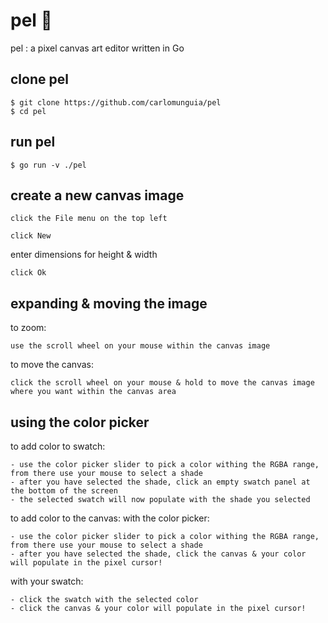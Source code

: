 # pel 🎨
pel : a pixel canvas art editor written in Go

## clone pel
```
$ git clone https://github.com/carlomunguia/pel
$ cd pel
```

## run pel
```
$ go run -v ./pel
```

## create a new canvas image
```
click the File menu on the top left
```
```
click New
```
enter dimensions for height & width
```
click Ok
```

## expanding & moving the image
to zoom:
```
use the scroll wheel on your mouse within the canvas image
```
to move the canvas:
```
click the scroll wheel on your mouse & hold to move the canvas image where you want within the canvas area
```

## using the color picker
to add color to swatch:
```
- use the color picker slider to pick a color withing the RGBA range, from there use your mouse to select a shade
- after you have selected the shade, click an empty swatch panel at the bottom of the screen
- the selected swatch will now populate with the shade you selected
```
to add color to the canvas:
  with the color picker:
```
- use the color picker slider to pick a color withing the RGBA range, from there use your mouse to select a shade
- after you have selected the shade, click the canvas & your color will populate in the pixel cursor!
```
  with your swatch:
```
- click the swatch with the selected color
- click the canvas & your color will populate in the pixel cursor!


